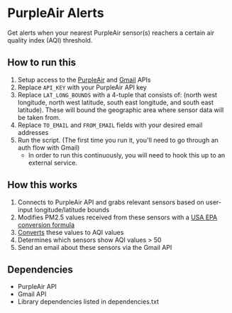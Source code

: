 # PurpleAir Alerts
Get alerts when your nearest PurpleAir sensor(s) reachers a certain air quality index (AQI) threshold.

## How to run this
1. Setup access to the [PurpleAir](https://api.purpleair.com) and [Gmail](https://developers.google.com/gmail/api) APIs
2. Replace `API_KEY` with your PurpleAir API key
3. Replace `LAT_LONG_BOUNDS` with a 4-tuple that consists of: (north west longitude, north west latitude, south east longitude, and south east latitude). These will bound the geographic area where sensor data will be taken from.
4. Replace `TO_EMAIL` and `FROM_EMAIL` fields with your desired email addresses
5. Run the script. (The first time you run it, you'll need to go through an auth flow with Gmail)
   - In order to run this continuously, you will need to hook this up to an external service.
   
## How this works
1. Connects to PurpleAir API and grabs relevant sensors based on user-input longitude/latitude bounds
2. Modifies PM2.5 values received from these sensors with a [USA EPA conversion formula](https://cfpub.epa.gov/si/si_public_record_report.cfm?Lab=CEMM&dirEntryId=353088)
3. [Converts](https://community.purpleair.com/t/how-to-calculate-the-us-epa-pm2-5-aqi) these values to AQI values
4. Determines which sensors show AQI values > 50
5. Send an email about these sensors via the Gmail API

## Dependencies
- PurpleAir API
- Gmail API
- Library dependencies listed in dependencies.txt
